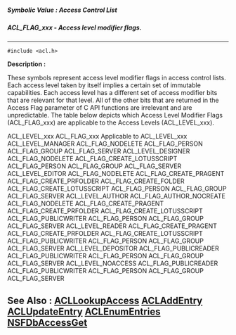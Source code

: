 ##### Symbolic Value : Access Control List
##### ACL_FLAG_xxx - Access level modifier flags.
---
```
#include <acl.h>
```
**Description :**

These symbols represent access level modifier flags in access control lists.  
Each access level taken by itself implies a certain set of immutable 
capabilities. Each access level has a different set of access modifier bits 
that are relevant for that level.  All of the other bits that are returned in 
the Access Flag parameter of C API functions are irrelevant and are 
unpredictable. The table below depicts which Access Level Modifier Flags 
(ACL_FLAG_xxx) are applicable to the Access Levels (ACL_LEVEL_xxx).


ACL_LEVEL_xxx	ACL_FLAG_xxx Applicable 
	to ACL_LEVEL_xxx
ACL_LEVEL_MANAGER	ACL_FLAG_NODELETE
	ACL_FLAG_PERSON
	ACL_FLAG_GROUP
	ACL_FLAG_SERVER
ACL_LEVEL_DESIGNER	ACL_FLAG_NODELETE
	ACL_FLAG_CREATE_LOTUSSCRIPT
	ACL_FLAG_PERSON
	ACL_FLAG_GROUP
	ACL_FLAG_SERVER
ACL_LEVEL_EDITOR	ACL_FLAG_NODELETE
	ACL_FLAG_CREATE_PRAGENT
	ACL_FLAG_CREATE_PRFOLDER
	ACL_FLAG_CREATE_FOLDER
	ACL_FLAG_CREATE_LOTUSSCRIPT
	ACL_FLAG_PERSON
	ACL_FLAG_GROUP
	ACL_FLAG_SERVER
ACL_LEVEL_AUTHOR	ACL_FLAG_AUTHOR_NOCREATE
	ACL_FLAG_NODELETE
	ACL_FLAG_CREATE_PRAGENT
	ACL_FLAG_CREATE_PRFOLDER
	ACL_FLAG_CREATE_LOTUSSCRIPT
	ACL_FLAG_PUBLICWRITER
	ACL_FLAG_PERSON
	ACL_FLAG_GROUP
	ACL_FLAG_SERVER
ACL_LEVEL_READER	ACL_FLAG_CREATE_PRAGENT
	ACL_FLAG_CREATE_PRFOLDER
	ACL_FLAG_CREATE_LOTUSSCRIPT
	ACL_FLAG_PUBLICWRITER
	ACL_FLAG_PERSON
	ACL_FLAG_GROUP
	ACL_FLAG_SERVER
ACL_LEVEL_DEPOSITOR	ACL_FLAG_PUBLICREADER
	ACL_FLAG_PUBLICWRITER
	ACL_FLAG_PERSON
	ACL_FLAG_GROUP
	ACL_FLAG_SERVER
ACL_LEVEL_NOACCESS	ACL_FLAG_PUBLICREADER
	ACL_FLAG_PUBLICWRITER
	ACL_FLAG_PERSON
	ACL_FLAG_GROUP
	ACL_FLAG_SERVER


**See Also :**
[ACLLookupAccess](/reference/Func/ACLLookupAccess)
[ACLAddEntry](/reference/Func/ACLAddEntry)
[ACLUpdateEntry](/reference/Func/ACLUpdateEntry)
[ACLEnumEntries](/reference/Func/ACLEnumEntries)
[NSFDbAccessGet](/reference/Func/NSFDbAccessGet)
---
